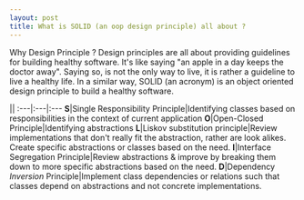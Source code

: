```yaml
---
layout: post
title: What is SOLID (an oop design principle) all about ?
---
```


Why Design Principle ? Design principles are all about providing guidelines for building healthy software. It's like saying "an apple in a day keeps the doctor away".
Saying so, is not the only way to live, it is rather a guideline to live a healthy life. In a similar way, SOLID (an acronym) is an object oriented design principle to build a healthy
software.  


||
:---|:---|:---
**S**|Single Responsibility Principle|Identifying classes based on responsibilities in the context of current application
**O**|Open-Closed Principle|Identifying abstractions
**L**|Liskov substitution principle|Review implementations that don't really fit the abstraction, rather are look alikes. Create specific abstractions or classes based on the need.
**I**|Interface Segregation Principle|Review abstractions & improve by breaking them down to more specific abstractions based on the need.
**D**|Dependency *Inversion* Principle|Implement class dependencies or relations such that classes depend on abstractions and not concrete implementations.
